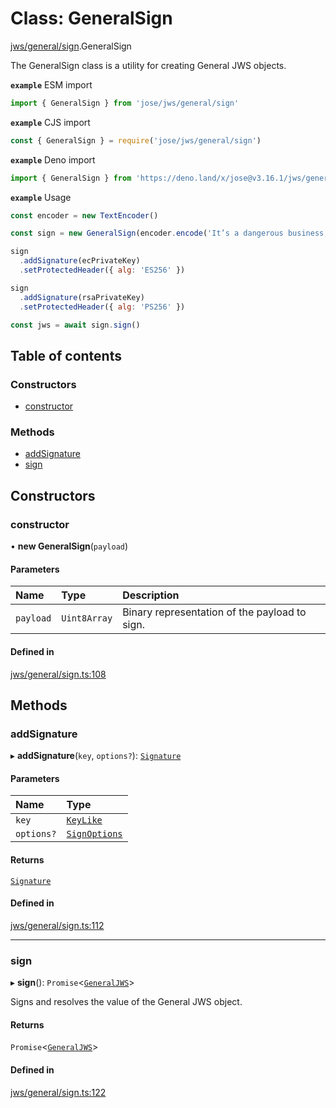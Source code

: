 # Class: GeneralSign

[jws/general/sign](../modules/jws_general_sign.md).GeneralSign

The GeneralSign class is a utility for creating General JWS objects.

**`example`** ESM import
```js
import { GeneralSign } from 'jose/jws/general/sign'
```

**`example`** CJS import
```js
const { GeneralSign } = require('jose/jws/general/sign')
```

**`example`** Deno import
```js
import { GeneralSign } from 'https://deno.land/x/jose@v3.16.1/jws/general/sign.ts'
```

**`example`** Usage
```js
const encoder = new TextEncoder()

const sign = new GeneralSign(encoder.encode('It’s a dangerous business, Frodo, going out your door.'))

sign
  .addSignature(ecPrivateKey)
  .setProtectedHeader({ alg: 'ES256' })

sign
  .addSignature(rsaPrivateKey)
  .setProtectedHeader({ alg: 'PS256' })

const jws = await sign.sign()
```

## Table of contents

### Constructors

- [constructor](jws_general_sign.GeneralSign.md#constructor)

### Methods

- [addSignature](jws_general_sign.GeneralSign.md#addsignature)
- [sign](jws_general_sign.GeneralSign.md#sign)

## Constructors

### constructor

• **new GeneralSign**(`payload`)

#### Parameters

| Name | Type | Description |
| :------ | :------ | :------ |
| `payload` | `Uint8Array` | Binary representation of the payload to sign. |

#### Defined in

[jws/general/sign.ts:108](https://github.com/panva/jose/blob/v3.16.1/src/jws/general/sign.ts#L108)

## Methods

### addSignature

▸ **addSignature**(`key`, `options?`): [`Signature`](../interfaces/jws_general_sign.Signature.md)

#### Parameters

| Name | Type |
| :------ | :------ |
| `key` | [`KeyLike`](../types/types.KeyLike.md) |
| `options?` | [`SignOptions`](../interfaces/types.SignOptions.md) |

#### Returns

[`Signature`](../interfaces/jws_general_sign.Signature.md)

#### Defined in

[jws/general/sign.ts:112](https://github.com/panva/jose/blob/v3.16.1/src/jws/general/sign.ts#L112)

___

### sign

▸ **sign**(): `Promise`<[`GeneralJWS`](../interfaces/types.GeneralJWS.md)\>

Signs and resolves the value of the General JWS object.

#### Returns

`Promise`<[`GeneralJWS`](../interfaces/types.GeneralJWS.md)\>

#### Defined in

[jws/general/sign.ts:122](https://github.com/panva/jose/blob/v3.16.1/src/jws/general/sign.ts#L122)
